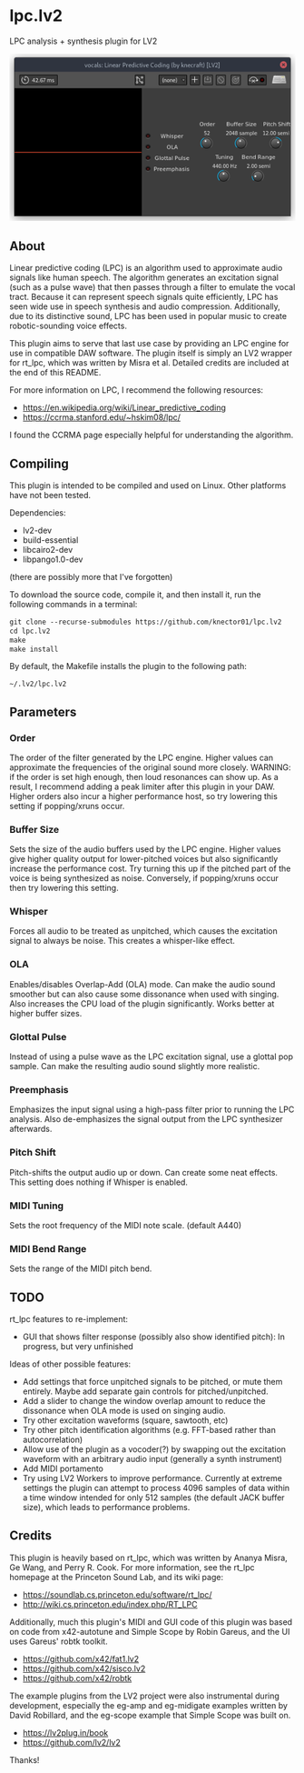 # lpc.lv2
LPC analysis + synthesis plugin for LV2

![Screenshot of plugin](https://github.com/knector01/lpc.lv2/blob/main/lpc-screenshot.png?raw=true)

## About

Linear predictive coding (LPC) is an algorithm used to approximate audio signals like human speech. The algorithm generates an excitation signal (such as a pulse wave) that then passes through a filter to emulate the vocal tract. Because it can represent speech signals quite efficiently, LPC has seen wide use in speech synthesis and audio compression. Additionally, due to its distinctive sound, LPC has been used in popular music to create robotic-sounding voice effects.

This plugin aims to serve that last use case by providing an LPC engine for use in compatible DAW software. The plugin itself is simply an LV2 wrapper for rt\_lpc, which was written by Misra et al. Detailed credits are included at the end of this README.

For more information on LPC, I recommend the following resources:

* https://en.wikipedia.org/wiki/Linear_predictive_coding
* https://ccrma.stanford.edu/~hskim08/lpc/

I found the CCRMA page especially helpful for understanding the algorithm.

## Compiling

This plugin is intended to be compiled and used on Linux. Other platforms have not been tested.

Dependencies:

* lv2-dev
* build-essential
* libcairo2-dev
* libpango1.0-dev

(there are possibly more that I've forgotten)

To download the source code, compile it, and then install it, run the following commands in a terminal:

```
git clone --recurse-submodules https://github.com/knector01/lpc.lv2
cd lpc.lv2
make
make install
```

By default, the Makefile installs the plugin to the following path:

```
~/.lv2/lpc.lv2
```

## Parameters

### Order
The order of the filter generated by the LPC engine. Higher values can approximate the frequencies of the original sound more closely. WARNING: if the order is set high enough, then loud resonances can show up. As a result, I recommend adding a peak limiter after this plugin in your DAW. Higher orders also incur a higher performance host, so try lowering this setting if popping/xruns occur.

### Buffer Size
Sets the size of the audio buffers used by the LPC engine. Higher values give higher quality output for lower-pitched voices but also significantly increase the performance cost. Try turning this up if the pitched part of the voice is being synthesized as noise. Conversely, if popping/xruns occur then try lowering this setting.

### Whisper
Forces all audio to be treated as unpitched, which causes the excitation signal to always be noise. This creates a whisper-like effect.

### OLA
Enables/disables Overlap-Add (OLA) mode. Can make the audio sound smoother but can also cause some dissonance when used with singing. Also increases the CPU load of the plugin significantly. Works better at higher buffer sizes.

### Glottal Pulse
Instead of using a pulse wave as the LPC excitation signal, use a glottal pop sample. Can make the resulting audio sound slightly more realistic.

### Preemphasis
Emphasizes the input signal using a high-pass filter prior to running the LPC analysis. Also de-emphasizes the signal output from the LPC synthesizer afterwards.

### Pitch Shift
Pitch-shifts the output audio up or down. Can create some neat effects. This setting does nothing if Whisper is enabled.

### MIDI Tuning
Sets the root frequency of the MIDI note scale. (default A440)

### MIDI Bend Range
Sets the range of the MIDI pitch bend.

## TODO

rt_lpc features to re-implement:
* GUI that shows filter response (possibly also show identified pitch): In progress, but very unfinished

Ideas of other possible features:
* Add settings that force unpitched signals to be pitched, or mute them entirely. Maybe add separate gain controls for pitched/unpitched.
* Add a slider to change the window overlap amount to reduce the dissonance when OLA mode is used on singing audio.
* Try other excitation waveforms (square, sawtooth, etc)
* Try other pitch identification algorithms (e.g. FFT-based rather than autocorrelation)
* Allow use of the plugin as a vocoder(?) by swapping out the excitation waveform with an arbitrary audio input (generally a synth instrument)
* Add MIDI portamento
* Try using LV2 Workers to improve performance. Currently at extreme settings the plugin can attempt to process 4096 samples of data within a time window intended for only 512 samples (the default JACK buffer size), which leads to performance problems.

## Credits

This plugin is heavily based on rt\_lpc, which was written by Ananya Misra, Ge Wang, and Perry R. Cook. For more information, see the rt_lpc homepage at the Princeton Sound Lab, and its wiki page:

* https://soundlab.cs.princeton.edu/software/rt_lpc/
* http://wiki.cs.princeton.edu/index.php/RT_LPC

Additionally, much this plugin's MIDI and GUI code of this plugin was based on code from x42-autotune and Simple Scope by Robin Gareus, and the UI uses Gareus' robtk toolkit.

* https://github.com/x42/fat1.lv2
* https://github.com/x42/sisco.lv2
* https://github.com/x42/robtk

The example plugins from the LV2 project were also instrumental during development, especially the eg-amp and eg-midigate examples written by David Robillard, and the eg-scope example that Simple Scope was built on.

* https://lv2plug.in/book
* https://github.com/lv2/lv2

Thanks!
